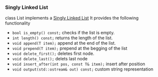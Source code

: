### Singly Linked List

class List implements a [Singly Linked List](https://en.wikipedia.org/wiki/Linked_list)
It provides the following functionality

- `bool is_empty() const;` checks if the list is empty.
- `int length() const;` returns the length of the list.
- `void append(T item);` append at the end of the list.
- `void prepend(T item);` prepend at the begging of the list
- `void delete_first();` deletes first node.
- `void delete_last();` delets last node
- `void insert_after(int pos, const T& item);` insert after position
- `void output(std::ostream& out) const;` custom string representation